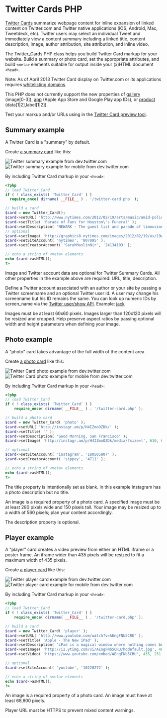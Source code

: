 # Twitter Cards PHP

[Twitter Cards](https://dev.twitter.com/docs/cards "Twitter Cards developer documentation") summarize webpage content for inline expansion of linked content on Twitter.com and Twitter native applications (iOS, Android, Mac, Tweetdeck, etc). Twitter users may select an individual Tweet and immediately view a content summary including a linked title, content description, image, author attribution, site attribution, and inline video.

The Twitter_Cards PHP class helps you build Twitter Card markup for your website. Build a summary or photo card, set the appropriate attributes, and build `<meta>` elements suitable for output inside your (x)HTML document `<head>`.

Note: As of April 2013 Twitter Card display on Twitter.com or its applications requires [whitelisting domains](https://dev.twitter.com/form/participate-twitter-cards "request Twitter Card domain whitelist inclusion").

This PHP does not currently support the new properties of [gallery](https://dev.twitter.com/docs/cards/types/gallery-card "Twitter gallery card") (image[0-3]), [app](https://dev.twitter.com/docs/cards/types/app-card "Twitter app card") (Apple App Store and Google Play app IDs), or [product](https://dev.twitter.com/docs/cards/types/product-card "Twitter product card") (data[1|2],label[1|2]).

Test your markup and/or URLs using in the [Twitter Card preview tool](https://dev.twitter.com/docs/cards/preview).

## Summary example

A Twitter Card is a "summary" by default.

Create [a summary card](https://dev.twitter.com/docs/cards/types/summary-card "Twitter documentation summary card") like this:

![Twitter summary example from dev.twitter.com](https://dev.twitter.com/sites/default/files/images_documentation/web_summary_1.png)
![Twitter summary example for mobile from dev.twitter.com](https://dev.twitter.com/sites/default/files/images_documentation/ios_summary.png)

By including Twitter Card markup in your `<head>`:

```php
<?php
// load Twitter_Card
if ( ! class_exists( 'Twitter_Card' ) )
  require_once( dirname( __FILE__ ) . '/twitter-card.php' );

// build a card
$card = new Twitter_Card();
$card->setURL( 'http://www.nytimes.com/2012/02/19/arts/music/amid-police-presence-fans-congregate-for-whitney-houstons-funeral-in-newark.html' );
$card->setTitle( 'Parade of Fans for Houston\'s Funeral' );
$card->setDescription( 'NEWARK - The guest list and parade of limousines with celebrities emerging from them seemed more suited to a red carpet event in Hollywood or New York than than a gritty stretch of Sussex Avenue near the former site of the James M. Baxter Terrace public housing project here.' );
// optional
$card->setImage( 'http://graphics8.nytimes.com/images/2012/02/19/us/19whitney-span/19whitney-span-articleLarge.jpg', 600, 330 );
$card->setSiteAccount( 'nytimes', '807095' );
$card->setCreatorAccount( 'SarahMaslinNir', '24134103' );

// echo a string of <meta> elements
echo $card->asHTML();
?>
```

Image and Twitter account data are optional for Twitter Summary Cards. All other properties in the example above are required: URL, title, description.

Define a Twitter account associated with an author or your site by passing a Twitter screenname and an optional Twitter user id. A user may change his screenname but his ID remains the same. You can look up numeric IDs by screen_name via the [Twitter user/show API](https://dev.twitter.com/docs/api/1/get/users/show). Example: [jack](https://api.twitter.com/1/users/show.json?screen_name=jack "Jack Dorsey Twitter profile expressed as JSON")

Images must be at least 60x60 pixels. Images larger than 120x120 pixels will be resized and cropped. Help preserve aspect ratios by passing optional width and height parameters when defining your image.

## Photo example

A "photo" card takes advantage of the full width of the content area.

Create [a photo card](https://dev.twitter.com/docs/cards/types/photo-card "Twitter photo card documentation") like this:

![Twitter Card photo example from dev.twitter.com](https://dev.twitter.com/sites/default/files/images_documentation/web_photo.png)
![Twitter Card photo example for mobile from dev.twitter.com](https://dev.twitter.com/sites/default/files/images_documentation/ios_photo.png)

By including Twitter Card markup in your `<head>`:

```php
<?php
// load Twitter_Card
if ( ! class_exists( 'Twitter_Card' ) )
	require_once( dirname( __FILE__ ) . '/twitter-card.php' );

// build a photo card
$card = new Twitter_Card( 'photo' );
$card->setURL( 'http://instagr.am/p/H4IZmoOZDk/' );
$card->setTitle( '' );
$card->setDescription( 'Good Morning, San Francisco' );
$card->setImage( 'http://instagr.am/p/H4IZmoOZDk/media/?size=l', 610, 610 );

// optional
$card->setSiteAccount( 'instagram', '180505807' );
$card->setCreatorAccount( 'sippey', '4711' );

// echo a string of <meta> elements
echo $card->asHTML();
?>
```

The title property is intentionally set as blank. In this example Instagram has a photo description but no title.

An image is a required property of a photo card. A specified image must be at least 280 pixels wide and 150 pixels tall. Your image may be resized up to a width of 560 pixels; plan your content accordingly.

The description property is optional.

## Player example

A "player" card creates a video preview from either an HTML iframe or a poster frame. An iframe wider than 435 pixels will be resized to fit a maximum width of 435 pixels.

Create [a player card](https://dev.twitter.com/docs/cards/types/player-card "Twitter player card documentation") like this:

![Twitter player card example from dev.twitter.com](https://dev.twitter.com/sites/default/files/images_documentation/web_player2.png)
![Twitter player card example for mobile from dev.twitter.com](https://dev.twitter.com/sites/default/files/images_documentation/ios_player.png)

By including Twitter Card markup in your `<head>`:

```php
<?php
// load Twitter_Card
if ( ! class_exists( 'Twitter_Card' ) )
	require_once( dirname( __FILE__ ) . '/twitter-card.php' );

// build a card
$card = new Twitter_Card( 'player' );
$card->setURL( 'http://www.youtube.com/watch?v=AEngFNb5CRU' );
$card->setTitle( 'Apple - The New iPad' );
$card->setDescription( 'iPad is a magical window where nothing comes between you and what you love. Now that experience is even more incredible with the new iPad.' );
$card->setImage( 'http://i2.ytimg.com/vi/AEngFNb5CRU/hqdefault.jpg', 480, 360 );
$card->setVideo( 'https://www.youtube.com/embed/AEngFNb5CRU', 435, 251 );

// optional
$card->setSiteAccount( 'youtube', '10228272' );

// echo a string of <meta> elements
echo $card->asHTML();
?>
```

An image is a required property of a photo card. An image must have at least 68,600 pixels.

Player URL must be HTTPS to prevent mixed content warnings.
